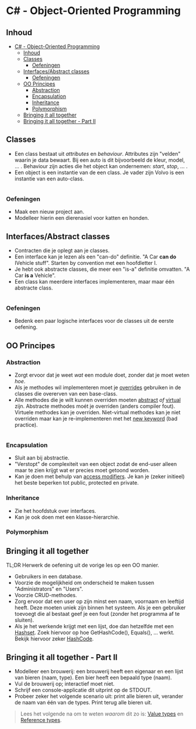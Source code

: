 # C# - Object-Oriented Programming #

## Inhoud ##
- [C# - Object-Oriented Programming](#c---object-oriented-programming)
  - [Inhoud](#inhoud)
  - [Classes](#classes)
    - [Oefeningen](#oefeningen)
  - [Interfaces/Abstract classes](#interfacesabstract-classes)
    - [Oefeningen](#oefeningen-1)
  - [OO Principes](#oo-principes)
    - [Abstraction](#abstraction)
    - [Encapsulation](#encapsulation)
    - [Inheritance](#inheritance)
    - [Polymorphism](#polymorphism)
  - [Bringing it all together](#bringing-it-all-together)
  - [Bringing it all together - Part II](#bringing-it-all-together---part-ii)

## Classes ##

- Een class bestaat uit _attributes_ en _behaviour_. Attributes zijn "velden" waarin je data bewaart. Bij een auto is dit bijvoorbeeld de kleur, model, ... . Behaviour zijn acties die het object kan ondernemen: _start_, _stop_, ... .
- Een object is een instantie van de een class. Je vader zijn Volvo is een instantie van een auto-class.

```cs --source-file ./OOCsharp/Basic.cs --region OO1 --project ./OOCsharp/OOCsharp.csproj
```

### Oefeningen ##

- Maak een nieuw project aan.
- Modelleer hierin een dierenasiel voor katten en honden.

## Interfaces/Abstract classes ##

- Contracten die je oplegt aan je classes.
- Een interface kan je lezen als een "can-do" definitie. "A Car **can do** IVehicle stuff". Starten by convention met een hoofdletter I.
- Je hebt ook abstracte classes, die meer een "is-a" definitie omvatten. "A Car **is a** Vehicle".  
- Een class kan meerdere interfaces implementeren, maar maar één abstracte class.

```cs --source-file ./OOCsharp/Interfaces.cs --region OO2 --project ./OOCsharp/OOCsharp.csproj
```

### Oefeningen ###

- Bedenk een paar logische interfaces voor de classes uit de eerste oefening.

## OO Principes ##

### Abstraction ###

- Zorgt ervoor dat je weet _wat_ een module doet, zonder dat je moet weten _hoe_.
- Als je methodes wil implementeren moet je [overrides](https://docs.microsoft.com/en-us/dotnet/csharp/language-reference/keywords/override) gebruiken in de classes die overerven van een base-class.
- Alle methodes die je wilt kunnen overriden moeten [abstract](https://docs.microsoft.com/en-us/dotnet/csharp/language-reference/keywords/abstract) _of_ [virtual](https://docs.microsoft.com/en-us/dotnet/csharp/language-reference/keywords/virtual) zijn. Abstracte methodes moét je overriden (anders compiler fout). Virtuele methodes kan je overriden. Niet-virtual methodes kan je niet overriden maar kan je re-implementeren met het [new keyword](https://docs.microsoft.com/en-us/dotnet/csharp/language-reference/keywords/new-modifier) (bad practice).

```cs --source-file ./OOCsharp/AbstractClasses.cs --region OO3 --project ./OOCsharp/OOCsharp.csproj
```

### Encapsulation ###

- Sluit aan bij abstractie.
- "Verstopt" de complexiteit van een object zodat de end-user alleen maar te zien krijgt wat er precies moet getoond worden.
- Kan je doen met behulp van [access modifiers](https://docs.microsoft.com/en-us/dotnet/csharp/programming-guide/classes-and-structs/access-modifiers). Je kan je (zeker initieel) het beste beperken tot public, protected en private.

### Inheritance ###

- Zie het hoofdstuk over interfaces.
- Kan je ook doen met een klasse-hierarchie.

### Polymorphism ###

## Bringing it all together ##

TL;DR Herwerk de oefening uit de vorige les op een OO manier.

- Gebruikers in een database.
- Voorzie de mogelijkheid om onderscheid te maken tussen "Administrators" en "Users".
- Voorzie CRUD-methodes.
- Zorg ervoor dat een user op zijn minst een naam, voornaam en leeftijd heeft. Deze moeten uniek zijn binnen het systeem. Als je een gebruiker toevoegt die al bestaat geef je een fout (zonder het programma af te sluiten).
- Als je het werkende krijgt met een lijst, doe dan hetzelfde met een [Hashset](https://docs.microsoft.com/en-us/dotnet/api/system.collections.generic.hashset-1?view=netcore-2.2). Zoek hiervoor op hoe GetHashCode(), Equals(), ... werkt. Bekijk hiervoor zeker [HashCode](https://docs.microsoft.com/en-us/dotnet/api/system.hashcode?view=netstandard-2.1).

## Bringing it all together - Part II ##

- Modelleer een brouwerij: een brouwerij heeft een eigenaar en een lijst van bieren (naam, type). Een bier heeft een bepaald type (naam).
- Vul de brouwerij op; interactief moet niet.
- Schrijf een console-applicatie dit uitprint op de STDOUT.
- Probeer zeker het volgende scenario uit: print alle bieren uit, verander de naam van één van de types. Print terug alle bieren uit.

> Lees het volgende na om te weten _waarom_ dit zo is: [Value types](https://docs.microsoft.com/en-us/dotnet/csharp/language-reference/keywords/value-types) en [Reference types](https://docs.microsoft.com/en-us/dotnet/csharp/language-reference/keywords/reference-types).

